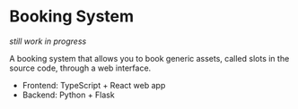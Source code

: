 # **Booking System**

*still work in progress*

A booking system that allows you to book generic assets, called slots in the source code, through a web interface.

- Frontend: TypeScript + React web app  
- Backend: Python + Flask


